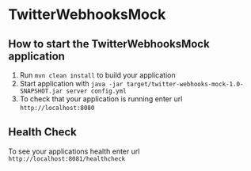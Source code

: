 # TwitterWebhooksMock

How to start the TwitterWebhooksMock application
---

1. Run `mvn clean install` to build your application
1. Start application with `java -jar target/twitter-webhooks-mock-1.0-SNAPSHOT.jar server config.yml`
1. To check that your application is running enter url `http://localhost:8080`

Health Check
---

To see your applications health enter url `http://localhost:8081/healthcheck`
